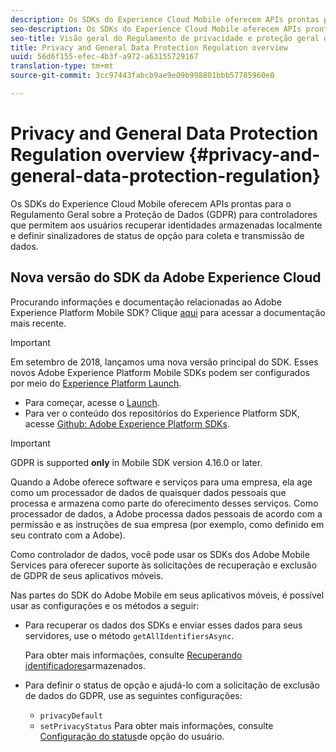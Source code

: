 ```yaml
---
description: Os SDKs do Experience Cloud Mobile oferecem APIs prontas para o Regulamento Geral sobre a Proteção de Dados (GDPR) para controladores que permitem aos usuários recuperar identidades armazenadas localmente e definir sinalizadores de status de opção para coleta e transmissão de dados.
seo-description: Os SDKs do Experience Cloud Mobile oferecem APIs prontas para o Regulamento Geral sobre a Proteção de Dados (GDPR) para controladores que permitem aos usuários recuperar identidades armazenadas localmente e definir sinalizadores de status de opção para coleta e transmissão de dados.
seo-title: Visão geral do Regulamento de privacidade e proteção geral de dados
title: Privacy and General Data Protection Regulation overview
uuid: 56d6f155-efec-4b3f-a972-a63155729167
translation-type: tm+mt
source-git-commit: 3cc97443fabcb9ae9e09b998801bbb57785960e0

---
```



# Privacy and General Data Protection Regulation overview {#privacy-and-general-data-protection-regulation}

Os SDKs do Experience Cloud Mobile oferecem APIs prontas para o Regulamento Geral sobre a Proteção de Dados (GDPR) para controladores que permitem aos usuários recuperar identidades armazenadas localmente e definir sinalizadores de status de opção para coleta e transmissão de dados.

## Nova versão do SDK da Adobe Experience Cloud

Procurando informações e documentação relacionadas ao Adobe Experience Platform Mobile SDK? Clique [aqui](https://aep-sdks.gitbook.io/docs/) para acessar a documentação mais recente.

>[!IMPORTANT]
>
>Em setembro de 2018, lançamos uma nova versão principal do SDK. Esses novos Adobe Experience Platform Mobile SDKs podem ser configurados por meio do [Experience Platform Launch](https://www.adobe.com/experience-platform/launch.html).

* Para começar, acesse o [Launch](https://launch.adobe.com/).
* Para ver o conteúdo dos repositórios do Experience Platform SDK, acesse [Github: Adobe Experience Platform SDKs](https://github.com/Adobe-Marketing-Cloud/acp-sdks).

>[!IMPORTANT]
>
>GDPR is supported **only** in Mobile SDK version 4.16.0 or later.

Quando a Adobe oferece software e serviços para uma empresa, ela age como um processador de dados de quaisquer dados pessoais que processa e armazena como parte do oferecimento desses serviços. Como processador de dados, a Adobe processa dados pessoais de acordo com a permissão e as instruções de sua empresa (por exemplo, como definido em seu contrato com a Adobe).

Como controlador de dados, você pode usar os SDKs dos Adobe Mobile Services para oferecer suporte às solicitações de recuperação e exclusão de GDPR de seus aplicativos móveis.

Nas partes do SDK do Adobe Mobile em seus aplicativos móveis, é possível usar as configurações e os métodos a seguir:

* Para recuperar os dados dos SDKs e enviar esses dados para seus servidores, use o método `getAllIdentifiersAsync`.

   Para obter mais informações, consulte [Recuperando identificadores](/help/android/c-mob-privacy-gdpr-android/c-mob-gdpr-ret-stored-ids-android.md)armazenados.

* Para definir o status de opção e ajudá-lo com a solicitação de exclusão de dados do GDPR, use as seguintes configurações:

   * `privacyDefault`
   * `setPrivacyStatus`
   Para obter mais informações, consulte [Configuração do status](/help/android/c-mob-privacy-gdpr-android/privacy.md)de opção do usuário.